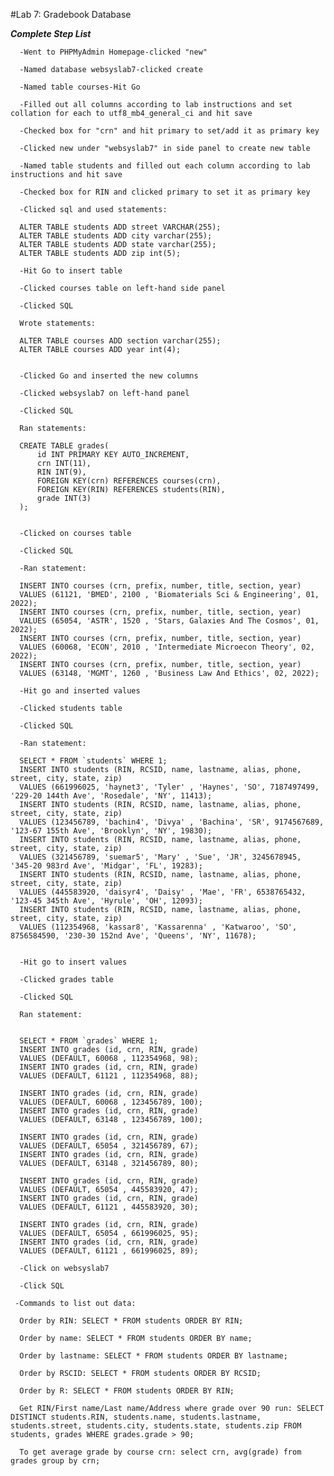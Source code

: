 #Lab 7: Gradebook Database


***Complete Step List***

      -Went to PHPMyAdmin Homepage-clicked "new"

      -Named database websyslab7-clicked create

      -Named table courses-Hit Go

      -Filled out all columns according to lab instructions and set collation for each to utf8_mb4_general_ci and hit save

      -Checked box for "crn" and hit primary to set/add it as primary key

      -Clicked new under "websyslab7" in side panel to create new table

      -Named table students and filled out each column according to lab instructions and hit save

      -Checked box for RIN and clicked primary to set it as primary key

      -Clicked sql and used statements:

      ALTER TABLE students ADD street VARCHAR(255);
      ALTER TABLE students ADD city varchar(255);
      ALTER TABLE students ADD state varchar(255);
      ALTER TABLE students ADD zip int(5);

      -Hit Go to insert table 

      -Clicked courses table on left-hand side panel

      -Clicked SQL

      Wrote statements:

      ALTER TABLE courses ADD section varchar(255);
      ALTER TABLE courses ADD year int(4);


      -Clicked Go and inserted the new columns

      -Clicked websyslab7 on left-hand panel

      -Clicked SQL

      Ran statements:

      CREATE TABLE grades(
          id INT PRIMARY KEY AUTO_INCREMENT,
          crn INT(11),
          RIN INT(9),
          FOREIGN KEY(crn) REFERENCES courses(crn),
          FOREIGN KEY(RIN) REFERENCES students(RIN),
          grade INT(3)
      );


      -Clicked on courses table 

      -Clicked SQL 

      -Ran statement:

      INSERT INTO courses (crn, prefix, number, title, section, year)
      VALUES (61121, 'BMED', 2100 , 'Biomaterials Sci & Engineering', 01, 2022);
      INSERT INTO courses (crn, prefix, number, title, section, year)
      VALUES (65054, 'ASTR', 1520 , 'Stars, Galaxies And The Cosmos', 01, 2022);
      INSERT INTO courses (crn, prefix, number, title, section, year)
      VALUES (60068, 'ECON', 2010 , 'Intermediate Microecon Theory', 02, 2022);
      INSERT INTO courses (crn, prefix, number, title, section, year)
      VALUES (63148, 'MGMT', 1260 , 'Business Law And Ethics', 02, 2022);

      -Hit go and inserted values 

      -Clicked students table

      -Clicked SQL 

      -Ran statement:

      SELECT * FROM `students` WHERE 1;
      INSERT INTO students (RIN, RCSID, name, lastname, alias, phone, street, city, state, zip)
      VALUES (661996025, 'haynet3', 'Tyler' , 'Haynes', 'SO', 7187497499, '229-20 144th Ave', 'Rosedale', 'NY', 11413);
      INSERT INTO students (RIN, RCSID, name, lastname, alias, phone, street, city, state, zip)
      VALUES (123456789, 'bachin4', 'Divya' , 'Bachina', 'SR', 9174567689, '123-67 155th Ave', 'Brooklyn', 'NY', 19830);
      INSERT INTO students (RIN, RCSID, name, lastname, alias, phone, street, city, state, zip)
      VALUES (321456789, 'suemar5', 'Mary' , 'Sue', 'JR', 3245678945, '345-20 983rd Ave', 'Midgar', 'FL', 19283);
      INSERT INTO students (RIN, RCSID, name, lastname, alias, phone, street, city, state, zip)
      VALUES (445583920, 'daisyr4', 'Daisy' , 'Mae', 'FR', 6538765432, '123-45 345th Ave', 'Hyrule', 'OH', 12093);
      INSERT INTO students (RIN, RCSID, name, lastname, alias, phone, street, city, state, zip)
      VALUES (112354968, 'kassar8', 'Kassarenna' , 'Katwaroo', 'SO', 8756584590, '230-30 152nd Ave', 'Queens', 'NY', 11678);


      -Hit go to insert values

      -Clicked grades table 

      -Clicked SQL

      Ran statement:
      
      
      SELECT * FROM `grades` WHERE 1;
      INSERT INTO grades (id, crn, RIN, grade)
      VALUES (DEFAULT, 60068 , 112354968, 98);
      INSERT INTO grades (id, crn, RIN, grade)
      VALUES (DEFAULT, 61121 , 112354968, 88);

      INSERT INTO grades (id, crn, RIN, grade)
      VALUES (DEFAULT, 60068 , 123456789, 100);
      INSERT INTO grades (id, crn, RIN, grade)
      VALUES (DEFAULT, 63148 , 123456789, 100);

      INSERT INTO grades (id, crn, RIN, grade)
      VALUES (DEFAULT, 65054 , 321456789, 67);
      INSERT INTO grades (id, crn, RIN, grade)
      VALUES (DEFAULT, 63148 , 321456789, 80);

      INSERT INTO grades (id, crn, RIN, grade)
      VALUES (DEFAULT, 65054 , 445583920, 47);
      INSERT INTO grades (id, crn, RIN, grade)
      VALUES (DEFAULT, 61121 , 445583920, 30);

      INSERT INTO grades (id, crn, RIN, grade)
      VALUES (DEFAULT, 65054 , 661996025, 95);
      INSERT INTO grades (id, crn, RIN, grade)
      VALUES (DEFAULT, 61121 , 661996025, 89);

      -Click on websyslab7

      -Click SQL
     
     -Commands to list out data:

      Order by RIN: SELECT * FROM students ORDER BY RIN;

      Order by name: SELECT * FROM students ORDER BY name;

      Order by lastname: SELECT * FROM students ORDER BY lastname;

      Order by RSCID: SELECT * FROM students ORDER BY RCSID;

      Order by R: SELECT * FROM students ORDER BY RIN;

      Get RIN/First name/Last name/Address where grade over 90 run: SELECT DISTINCT students.RIN, students.name, students.lastname, students.street, students.city, students.state, students.zip FROM students, grades WHERE grades.grade > 90;

      To get average grade by course crn: select crn, avg(grade) from grades group by crn;




